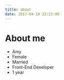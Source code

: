 ```yaml
---
title: about
date: 2017-04-18 22:23:00
---
```


# About me

* Amy
* Female
* Married
* Front-End Developer
* 1 year
